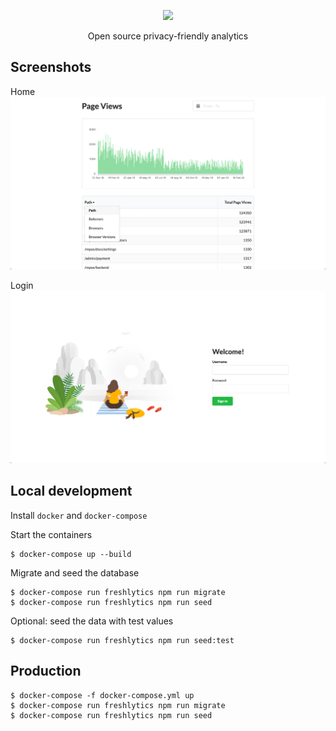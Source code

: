 <p align="center"><img src="https://raw.githubusercontent.com/sheshbabu/freshlytics/master/docs/title.png" /></p>

<p align="center">Open source privacy-friendly analytics</p>

## Screenshots

Home
![Screenshot](./docs/home.png)

Login
![Screenshot](./docs/login.png)

## Local development

Install `docker` and `docker-compose`

Start the containers

```shell
$ docker-compose up --build
```

Migrate and seed the database

```shell
$ docker-compose run freshlytics npm run migrate
$ docker-compose run freshlytics npm run seed
```

Optional: seed the data with test values

```shell
$ docker-compose run freshlytics npm run seed:test
```

## Production

```shell
$ docker-compose -f docker-compose.yml up
$ docker-compose run freshlytics npm run migrate
$ docker-compose run freshlytics npm run seed
```
